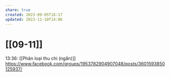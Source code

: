 ```yaml
---
share: true
created: 2023-09-05T16:17
updated: 2023-11-10T14:06
---
```

# [[09-11]]
13:36: [[Phân loại thu chi (ngắn)]] https://www.facebook.com/groups/1953782904907048/posts/3601593850125937/